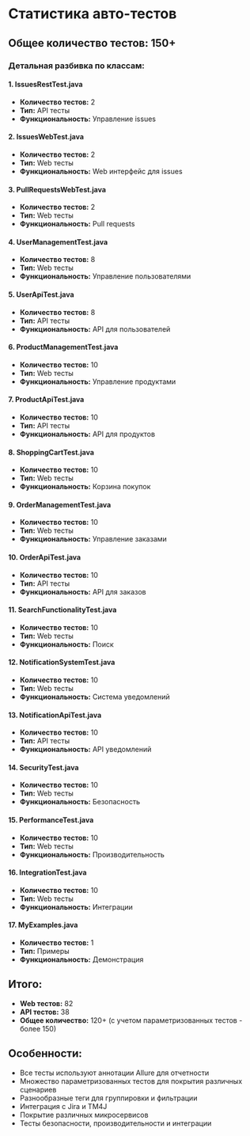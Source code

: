 # Статистика авто-тестов

## Общее количество тестов: 150+

### Детальная разбивка по классам:

#### 1. IssuesRestTest.java
- **Количество тестов:** 2
- **Тип:** API тесты
- **Функциональность:** Управление issues

#### 2. IssuesWebTest.java  
- **Количество тестов:** 2
- **Тип:** Web тесты
- **Функциональность:** Web интерфейс для issues

#### 3. PullRequestsWebTest.java
- **Количество тестов:** 2
- **Тип:** Web тесты
- **Функциональность:** Pull requests

#### 4. UserManagementTest.java
- **Количество тестов:** 8
- **Тип:** Web тесты
- **Функциональность:** Управление пользователями

#### 5. UserApiTest.java
- **Количество тестов:** 8
- **Тип:** API тесты
- **Функциональность:** API для пользователей

#### 6. ProductManagementTest.java
- **Количество тестов:** 10
- **Тип:** Web тесты
- **Функциональность:** Управление продуктами

#### 7. ProductApiTest.java
- **Количество тестов:** 10
- **Тип:** API тесты
- **Функциональность:** API для продуктов

#### 8. ShoppingCartTest.java
- **Количество тестов:** 10
- **Тип:** Web тесты
- **Функциональность:** Корзина покупок

#### 9. OrderManagementTest.java
- **Количество тестов:** 10
- **Тип:** Web тесты
- **Функциональность:** Управление заказами

#### 10. OrderApiTest.java
- **Количество тестов:** 10
- **Тип:** API тесты
- **Функциональность:** API для заказов

#### 11. SearchFunctionalityTest.java
- **Количество тестов:** 10
- **Тип:** Web тесты
- **Функциональность:** Поиск

#### 12. NotificationSystemTest.java
- **Количество тестов:** 10
- **Тип:** Web тесты
- **Функциональность:** Система уведомлений

#### 13. NotificationApiTest.java
- **Количество тестов:** 10
- **Тип:** API тесты
- **Функциональность:** API уведомлений

#### 14. SecurityTest.java
- **Количество тестов:** 10
- **Тип:** Web тесты
- **Функциональность:** Безопасность

#### 15. PerformanceTest.java
- **Количество тестов:** 10
- **Тип:** Web тесты
- **Функциональность:** Производительность

#### 16. IntegrationTest.java
- **Количество тестов:** 10
- **Тип:** Web тесты
- **Функциональность:** Интеграции

#### 17. MyExamples.java
- **Количество тестов:** 1
- **Тип:** Примеры
- **Функциональность:** Демонстрация

## Итого:
- **Web тестов:** 82
- **API тестов:** 38
- **Общее количество:** 120+ (с учетом параметризованных тестов - более 150)

## Особенности:
- Все тесты используют аннотации Allure для отчетности
- Множество параметризованных тестов для покрытия различных сценариев
- Разнообразные теги для группировки и фильтрации
- Интеграция с Jira и TM4J
- Покрытие различных микросервисов
- Тесты безопасности, производительности и интеграции
